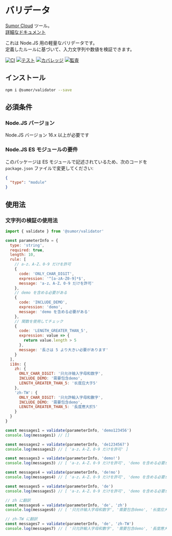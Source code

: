 # バリデータ

[Sumor Cloud](https://sumor.cloud) ツール。  
[詳細なドキュメント](https://sumor.cloud/validator)

これは Node.JS 用の軽量なバリデータです。  
定義したルールに基づいて、入力文字列や数値を検証できます。

[![CI](https://github.com/sumor-cloud/validator/actions/workflows/ci.yml/badge.svg)](https://github.com/sumor-cloud/validator/actions/workflows/ci.yml)
[![テスト](https://github.com/sumor-cloud/validator/actions/workflows/ut.yml/badge.svg)](https://github.com/sumor-cloud/validator/actions/workflows/ut.yml)
[![カバレッジ](https://github.com/sumor-cloud/validator/actions/workflows/coverage.yml/badge.svg)](https://github.com/sumor-cloud/validator/actions/workflows/coverage.yml)
[![監査](https://github.com/sumor-cloud/validator/actions/workflows/audit.yml/badge.svg)](https://github.com/sumor-cloud/validator/actions/workflows/audit.yml)

## インストール

```bash
npm i @sumor/validator --save
```

## 必須条件

### Node.JS バージョン

Node.JS バージョン 16.x 以上が必要です

### Node.JS ES モジュールの要件

このパッケージは ES モジュールで記述されているため、次のコードを `package.json` ファイルで変更してください:

```json
{
  "type": "module"
}
```

## 使用法

### 文字列の検証の使用法

```js
import { validate } from '@sumor/validator'

const parameterInfo = {
  type: 'string',
  required: true,
  length: 10,
  rule: [
    // a-z、A-Z、0-9 だけを許可
    {
      code: 'ONLY_CHAR_DIGIT',
      expression: '^[a-zA-Z0-9]*$',
      message: 'a-z、A-Z、0-9 だけを許可'
    },
    // demo を含める必要がある
    {
      code: 'INCLUDE_DEMO',
      expression: 'demo',
      message: 'demo を含める必要がある'
    },
    // 関数を使用してチェック
    {
      code: 'LENGTH_GREATER_THAN_5',
      expression: value => {
        return value.length > 5
      },
      message: '長さは 5 より大きい必要があります'
    }
  ],
  i18n: {
    zh: {
      ONLY_CHAR_DIGIT: '只允许输入字母和数字',
      INCLUDE_DEMO: '需要包含demo',
      LENGTH_GREATER_THAN_5: '长度应大于5'
    },
    'zh-TW': {
      ONLY_CHAR_DIGIT: '只允許輸入字母和數字',
      INCLUDE_DEMO: '需要包含demo',
      LENGTH_GREATER_THAN_5: '長度應大於5'
    }
  }
}

const messages1 = validate(parameterInfo, 'demo123456')
console.log(messages1) // []

const messages2 = validate(parameterInfo, 'de1234567')
console.log(messages2) // [ 'a-z、A-Z、0-9 だけを許可' ]

const messages3 = validate(parameterInfo, 'demo!')
console.log(messages3) // [ 'a-z、A-Z、0-9 だけを許可', 'demo を含める必要がある' ]

const messages4 = validate(parameterInfo, 'de!mo')
console.log(messages4) // [ 'a-z、A-Z、0-9 だけを許可', 'demo を含める必要がある' ]

const messages5 = validate(parameterInfo, 'de')
console.log(messages5) // [ 'a-z、A-Z、0-9 だけを許可', 'demo を含める必要がある', '長さは 5 より大きい必要があります' ]

// zh に翻訳
const messages6 = validate(parameterInfo, 'de', 'zh')
console.log(messages6) // [ '只允许输入字母和数字', '需要包含demo', '长度应大于5' ]

// zh-TW に翻訳
const messages7 = validate(parameterInfo, 'de', 'zh-TW')
console.log(messages7) // [ '只允許輸入字母和數字', '需要包含demo', '長度應大於5' ]
```
